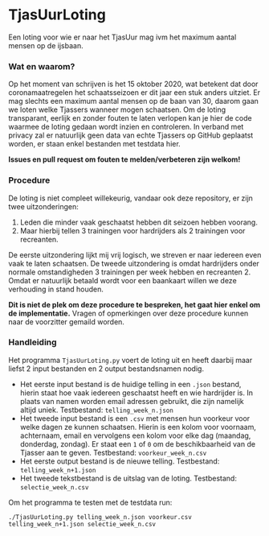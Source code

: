 # TjasUurLoting
Een loting voor wie er naar het TjasUur mag ivm het maximum aantal mensen op de ijsbaan.

### Wat en waarom?
Op het moment van schrijven is het 15 oktober 2020, wat betekent dat door coronamaatregelen het schaatsseizoen er dit jaar een stuk anders uitziet.
Er mag slechts een maximum aantal mensen op de baan van 30, daarom gaan we loten welke Tjassers wanneer mogen schaatsen. Om de loting transparant, eerlijk en zonder fouten te laten verlopen kan je hier de code waarmee de loting gedaan wordt inzien en controleren. In verband met privacy zal er natuurlijk geen data van echte Tjassers op GitHub geplaatst worden, er staan enkel bestanden met testdata hier.

**Issues en pull request om fouten te melden/verbeteren zijn welkom!**

### Procedure
De loting is niet compleet willekeurig, vandaar ook deze repository, er zijn twee uitzonderingen:

1. Leden die minder vaak geschaatst hebben dit seizoen hebben voorang.
2. Maar hierbij tellen 3 trainingen voor hardrijders als 2 trainingen voor recreanten.

De eerste uitzondering lijkt mij vrij logisch, we streven er naar iedereen even vaak te laten schaatsen. De tweede uitzondering is omdat hardrijders onder normale omstandigheden 3 trainingen per week hebben en recreanten 2. Omdat er natuurlijk betaald wordt voor een baankaart willen we deze verhouding in stand houden.

**Dit is niet de plek om deze procedure te bespreken, het gaat hier enkel om de implementatie.** Vragen of opmerkingen over deze procedure kunnen naar de voorzitter gemaild worden.

### Handleiding
Het programma `TjasUurLoting.py` voert de loting uit en heeft daarbij maar liefst 2 input bestanden en 2 output bestandsnamen nodig.
* Het eerste input bestand is de huidige telling in een `.json` bestand, hierin staat hoe vaak iedereen geschaatst heeft en wie hardrijder is. In plaats van namen worden email adressen gebruikt, die zijn namelijk altijd uniek. Testbestand: `telling_week_n.json`
* Het tweede input bestand is een `.csv` met mensen hun voorkeur voor welke dagen ze kunnen schaatsen. Hierin is een kolom voor voornaam, achternaam, email en vervolgens een kolom voor elke dag (maandag, donderdag, zondag). Er staat een `1` of `0` om de beschikbaarheid van de Tjasser aan te geven. Testbestand: `voorkeur_week_n.csv`
* Het eerste output bestand is de nieuwe telling. Testbestand: `telling_week_n+1.json`
* Het tweede tekstbestand is de uitslag van de loting. Testbestand: `selectie_week_n.csv`

Om het programma te testen met de testdata run:
```
./TjasUurLoting.py telling_week_n.json voorkeur.csv telling_week_n+1.json selectie_week_n.csv
```
